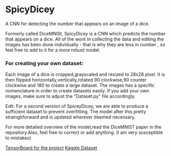 # SpicyDicey
A CNN for detecting the number that appears on an image of a dice.

Formerly called DiceMNISt, SpicyDicey is a CNN which predicts the number that appears on a dice. All of the work in collecting the data and editing the images has been done individually - that is why they are less in number , so feel free to add to it for a more robust model.

<h3> For creating your own dataset: </h3>
Each image of a dice is cropped,grayscaled and resized to 28x28 pixel. It is then flipped horizontally,vertically,rotated 90 clockwise,90 counter clockwise and 180 to create a large dataset. The images has a specific nomenclature in order to create datasets easily. If you add your own images, make sure to adjust the "Dataset.py" file accordingly.

<p1>Edit: For a second version of SpiceyDicey, we are able to produce a sufficient dataset to prevent overfitting. The model after this pretty strainghforward and is updated wherever deemed necessary.</p1>

<p1>For more detailed overview of the model,read the DiceMNIST paper in the repository.Also, feel free to correct or add anything. (I am very susceptible to mistakes) </p1>


[TensorBoard for the project](https://tensorboard.dev/experiment/TzCA1ZjpREaEcgx3BVZmGQ/)
[Kaggle Dataset](www.kaggle.com/dataset/9cd0a88268618fdb601af75d668ccebc52ff49cc5f74a1b56256b5e97f574d76)
